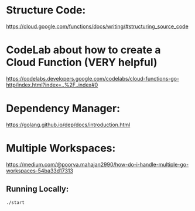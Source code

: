 # Structure Code:
https://cloud.google.com/functions/docs/writing/#structuring_source_code

# CodeLab about how to create a Cloud Function (VERY helpful)
https://codelabs.developers.google.com/codelabs/cloud-functions-go-http/index.html?index=..%2F..index#0

# Dependency Manager:
https://golang.github.io/dep/docs/introduction.html

# Multiple Workspaces:
https://medium.com/@poorva.mahajan2990/how-do-i-handle-multiple-go-workspaces-54ba33d17313

## Running Locally:
```
./start
```